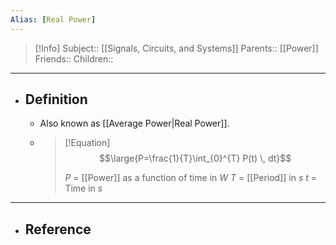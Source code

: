```yaml
---
Alias: [Real Power]
---
```

> [!Info]
> Subject:: [[Signals, Circuits, and Systems]]
> Parents:: [[Power]]
> Friends:: 
> Children:: 
---
- ## Definition
	- Also known as [[Average Power|Real Power]].
	- > [!Equation]
	  > $$\large{P=\frac{1}{T}\int_{0}^{T} P(t) \, dt}$$
	  > 
	  > $P$ = [[Power]] as a function of time in $W$
	  > $T$ = [[Period]] in $s$
	  > $t$ = Time in $s$
---
- ## Reference